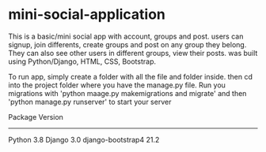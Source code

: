 # mini-social-application

This is a basic/mini social app with account, groups and post. users can signup, join differents, create groups and post on any group they belong.
They can also see other users in different groups, view their posts.
was built using Python/Django, HTML, CSS, Bootstrap.

To run app, simply create a folder with all the file and folder inside. then cd into the project folder where you have the manage.py file.
Run you migrations with 'python maage.py makemigrations and migrate' and then 'python manage.py runserver' to start your server

Package              Version
-------------------- -------
Python               3.8
Django               3.0
django-bootstrap4    21.2
